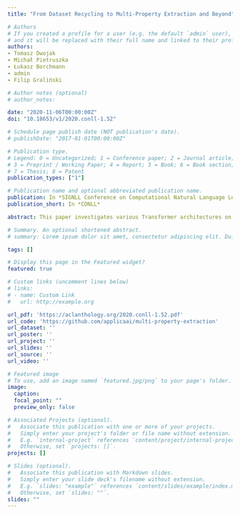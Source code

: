 ```yaml
---
title: "From Dataset Recycling to Multi-Property Extraction and Beyond"

# Authors
# If you created a profile for a user (e.g. the default `admin` user), write the username (folder name) here 
# and it will be replaced with their full name and linked to their profile.
authors:
- Tomasz Dwojak
- Michał Pietruszka
- Łukasz Borchmann
- admin
- Filip Graliński

# Author notes (optional)
# author_notes:

date: "2020-11-06T00:00:00Z"
doi: "10.18653/v1/2020.conll-1.52"

# Schedule page publish date (NOT publication's date).
# publishDate: "2017-01-01T00:00:00Z"

# Publication type.
# Legend: 0 = Uncategorized; 1 = Conference paper; 2 = Journal article;
# 3 = Preprint / Working Paper; 4 = Report; 5 = Book; 6 = Book section;
# 7 = Thesis; 8 = Patent
publication_types: ["1"]

# Publication name and optional abbreviated publication name.
publication: In *SIGNLL Conference on Computational Natural Language Learning*
publication_short: In *CONLL*

abstract: This paper investigates various Transformer architectures on the WikiReading Information Extraction and Machine Reading Comprehension dataset. The proposed dual-source model outperforms the current state-of-the-art by a large margin. Next, we introduce WikiReading Recycled - a newly developed public dataset, and the task of multiple-property extraction. It uses the same data as WikiReading but does not inherit its predecessor’s identified disadvantages. In addition, we provide a human-annotated test set with diagnostic subsets for a detailed analysis of model performance.

# Summary. An optional shortened abstract.
# summary: Lorem ipsum dolor sit amet, consectetur adipiscing elit. Duis posuere tellus ac convallis placerat. Proin tincidunt magna sed ex sollicitudin condimentum.

tags: []

# Display this page in the Featured widget?
featured: true

# Custom links (uncomment lines below)
# links:
# - name: Custom Link
#   url: http://example.org

url_pdf: 'https://aclanthology.org/2020.conll-1.52.pdf'
url_code: 'https://github.com/applicaai/multi-property-extraction'
url_dataset: ''
url_poster: ''
url_project: ''
url_slides: ''
url_source: ''
url_video: ''

# Featured image
# To use, add an image named `featured.jpg/png` to your page's folder. 
image:
  caption:
  focal_point: ""
  preview_only: false

# Associated Projects (optional).
#   Associate this publication with one or more of your projects.
#   Simply enter your project's folder or file name without extension.
#   E.g. `internal-project` references `content/project/internal-project/index.md`.
#   Otherwise, set `projects: []`.
projects: []

# Slides (optional).
#   Associate this publication with Markdown slides.
#   Simply enter your slide deck's filename without extension.
#   E.g. `slides: "example"` references `content/slides/example/index.md`.
#   Otherwise, set `slides: ""`.
slides: ""
---
```

